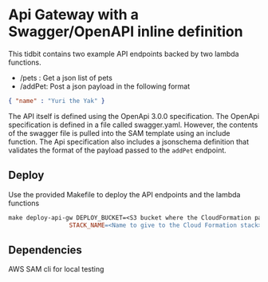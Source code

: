 # Api Gateway with a Swagger/OpenAPI inline definition
This tidbit contains two example API endpoints backed by two lambda functions. 

* /pets : Get a json list of pets
* /addPet: Post a json payload in the following format
```json
{ "name" : "Yuri the Yak" }
```

The API itself is defined using the OpenApi 3.0.0 specification. The OpenApi specification is defined in a file called swagger.yaml. However, the contents of the swagger file is pulled into the SAM template using an include function. The Api specification also includes a jsonschema definition that validates the format of the payload passed to the `addPet` endpoint.

## Deploy
Use the provided Makefile to deploy the API endpoints and the lambda functions

```Makefile
make deploy-api-gw DEPLOY_BUCKET=<S3 bucket where the CloudFormation package command can upload its artefacts to>
				 STACK_NAME=<Name to give to the Cloud Formation stack>
```

## Dependencies
AWS SAM cli for local testing